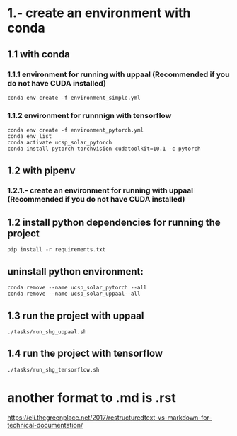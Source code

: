 

# 1.- create an environment with conda 

## 1.1 with conda
### 1.1.1 environment for running with uppaal (Recommended if you do not have CUDA installed)
    conda env create -f environment_simple.yml
### 1.1.2 environment for runnnign with tensorflow
    conda env create -f environment_pytorch.yml
    conda env list
    conda activate ucsp_solar_pytorch
    conda install pytorch torchvision cudatoolkit=10.1 -c pytorch
## 1.2 with pipenv
### 1.2.1.- create an environment for running with uppaal (Recommended if you do not have CUDA installed)
    


## 1.2 install python dependencies for running the project
    pip install -r requirements.txt


## uninstall python environment:
    conda remove --name ucsp_solar_pytorch --all
    conda remove --name ucsp_solar_uppaal--all

## 1.3 run the project with uppaal
    ./tasks/run_shg_uppaal.sh
## 1.4 run the project with tensorflow
    ./tasks/run_shg_tensorflow.sh

# another format to .md is .rst 
https://eli.thegreenplace.net/2017/restructuredtext-vs-markdown-for-technical-documentation/